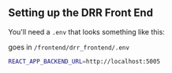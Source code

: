 
## Setting up the DRR Front End

You'll need a `.env` that looks something like this:

goes in `/frontend/drr_frontend/.env`

```sh
REACT_APP_BACKEND_URL=http://localhost:5005



```